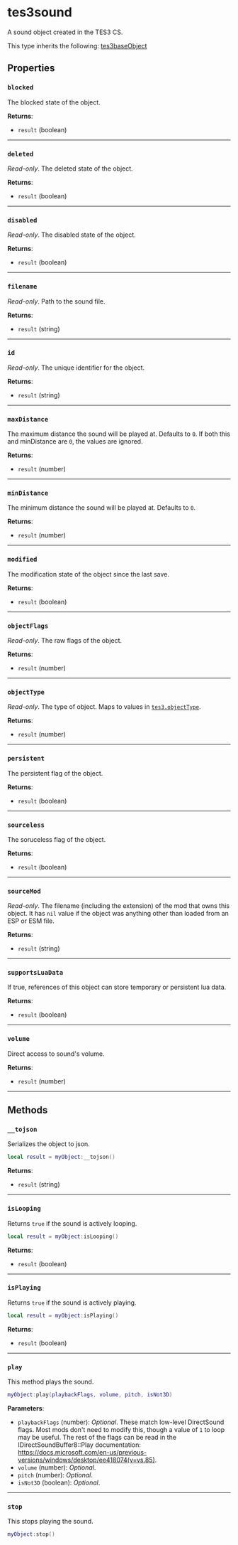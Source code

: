 # tes3sound
<div class="search_terms" style="display: none">tes3sound, sound</div>

<!---
	This file is autogenerated. Do not edit this file manually. Your changes will be ignored.
	More information: https://github.com/MWSE/MWSE/tree/master/docs
-->

A sound object created in the TES3 CS.

This type inherits the following: [tes3baseObject](../../types/tes3baseObject)
## Properties

### `blocked`
<div class="search_terms" style="display: none">blocked</div>

The blocked state of the object.

**Returns**:

* `result` (boolean)

***

### `deleted`
<div class="search_terms" style="display: none">deleted</div>

*Read-only*. The deleted state of the object.

**Returns**:

* `result` (boolean)

***

### `disabled`
<div class="search_terms" style="display: none">disabled</div>

*Read-only*. The disabled state of the object.

**Returns**:

* `result` (boolean)

***

### `filename`
<div class="search_terms" style="display: none">filename</div>

*Read-only*. Path to the sound file.

**Returns**:

* `result` (string)

***

### `id`
<div class="search_terms" style="display: none">id</div>

*Read-only*. The unique identifier for the object.

**Returns**:

* `result` (string)

***

### `maxDistance`
<div class="search_terms" style="display: none">maxdistance</div>

The maximum distance the sound will be played at. Defaults to `0`. If both this and minDistance are `0`, the values are ignored.

**Returns**:

* `result` (number)

***

### `minDistance`
<div class="search_terms" style="display: none">mindistance</div>

The minimum distance the sound will be played at. Defaults to `0`.

**Returns**:

* `result` (number)

***

### `modified`
<div class="search_terms" style="display: none">modified, ified</div>

The modification state of the object since the last save.

**Returns**:

* `result` (boolean)

***

### `objectFlags`
<div class="search_terms" style="display: none">objectflags</div>

*Read-only*. The raw flags of the object.

**Returns**:

* `result` (number)

***

### `objectType`
<div class="search_terms" style="display: none">objecttype</div>

*Read-only*. The type of object. Maps to values in [`tes3.objectType`](https://mwse.github.io/MWSE/references/object-types/).

**Returns**:

* `result` (number)

***

### `persistent`
<div class="search_terms" style="display: none">persistent</div>

The persistent flag of the object.

**Returns**:

* `result` (boolean)

***

### `sourceless`
<div class="search_terms" style="display: none">sourceless</div>

The soruceless flag of the object.

**Returns**:

* `result` (boolean)

***

### `sourceMod`
<div class="search_terms" style="display: none">sourcemod</div>

*Read-only*. The filename (including the extension) of the mod that owns this object. It has `nil` value if the object was anything other than loaded from an ESP or ESM file.

**Returns**:

* `result` (string)

***

### `supportsLuaData`
<div class="search_terms" style="display: none">supportsluadata</div>

If true, references of this object can store temporary or persistent lua data.

**Returns**:

* `result` (boolean)

***

### `volume`
<div class="search_terms" style="display: none">volume</div>

Direct access to sound's volume.

**Returns**:

* `result` (number)

***

## Methods

### `__tojson`
<div class="search_terms" style="display: none">__tojson</div>

Serializes the object to json.

```lua
local result = myObject:__tojson()
```

**Returns**:

* `result` (string)

***

### `isLooping`
<div class="search_terms" style="display: none">islooping, looping</div>

Returns `true` if the sound is actively looping.

```lua
local result = myObject:isLooping()
```

**Returns**:

* `result` (boolean)

***

### `isPlaying`
<div class="search_terms" style="display: none">isplaying, playing</div>

Returns `true` if the sound is actively playing.

```lua
local result = myObject:isPlaying()
```

**Returns**:

* `result` (boolean)

***

### `play`
<div class="search_terms" style="display: none">play</div>

This method plays the sound.

```lua
myObject:play(playbackFlags, volume, pitch, isNot3D)
```

**Parameters**:

* `playbackFlags` (number): *Optional*. These match low-level DirectSound flags. Most mods don't need to modify this, though a value of `1` to loop may be useful. The rest of the flags can be read in the IDirectSoundBuffer8::Play documentation: https://docs.microsoft.com/en-us/previous-versions/windows/desktop/ee418074(v=vs.85).
* `volume` (number): *Optional*.
* `pitch` (number): *Optional*.
* `isNot3D` (boolean): *Optional*.

***

### `stop`
<div class="search_terms" style="display: none">stop</div>

This stops playing the sound.

```lua
myObject:stop()
```

